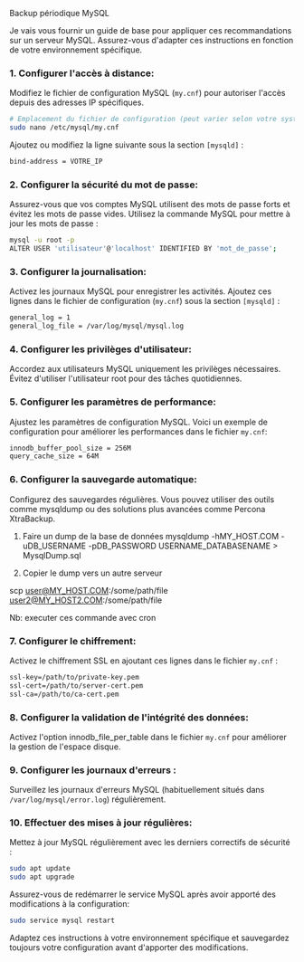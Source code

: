 Backup périodique MySQL


Je vais vous fournir un guide de base pour appliquer ces recommandations sur un serveur MySQL. Assurez-vous d'adapter ces instructions en fonction de votre environnement spécifique.

### 1. Configurer l'accès à distance:

Modifiez le fichier de configuration MySQL (`my.cnf`) pour autoriser l'accès depuis des adresses IP spécifiques.

```bash
# Emplacement du fichier de configuration (peut varier selon votre système)
sudo nano /etc/mysql/my.cnf
```

Ajoutez ou modifiez la ligne suivante sous la section `[mysqld]` :

```bash
bind-address = VOTRE_IP
```

### 2. Configurer la sécurité du mot de passe:

Assurez-vous que vos comptes MySQL utilisent des mots de passe forts et évitez les mots de passe vides. Utilisez la commande MySQL pour mettre à jour les mots de passe :

```bash
mysql -u root -p
ALTER USER 'utilisateur'@'localhost' IDENTIFIED BY 'mot_de_passe';
```

### 3. Configurer la journalisation:

Activez les journaux MySQL pour enregistrer les activités. Ajoutez ces lignes dans le fichier de configuration (`my.cnf`) sous la section `[mysqld]` :

```bash
general_log = 1
general_log_file = /var/log/mysql/mysql.log
```

### 4. Configurer les privilèges d'utilisateur:

Accordez aux utilisateurs MySQL uniquement les privilèges nécessaires. Évitez d'utiliser l'utilisateur root pour des tâches quotidiennes.

### 5. Configurer les paramètres de performance:

Ajustez les paramètres de configuration MySQL. Voici un exemple de configuration pour améliorer les performances dans le fichier `my.cnf`:

```bash
innodb_buffer_pool_size = 256M
query_cache_size = 64M
```

### 6. Configurer la sauvegarde automatique:

Configurez des sauvegardes régulières. Vous pouvez utiliser des outils comme mysqldump ou des solutions plus avancées comme Percona XtraBackup.

1. Faire un dump de la base de données
mysqldump -hMY_HOST.COM -uDB_USERNAME -pDB_PASSWORD USERNAME_DATABASENAME > MysqlDump.sql


2. Copier le dump vers un autre serveur

scp user@MY_HOST.COM:/some/path/file user2@MY_HOST2.COM:/some/path/file

Nb: executer ces commande avec cron



### 7. Configurer le chiffrement:

Activez le chiffrement SSL en ajoutant ces lignes dans le fichier `my.cnf` :

```bash
ssl-key=/path/to/private-key.pem
ssl-cert=/path/to/server-cert.pem
ssl-ca=/path/to/ca-cert.pem
```

### 8. Configurer la validation de l'intégrité des données:

Activez l'option innodb_file_per_table dans le fichier `my.cnf` pour améliorer la gestion de l'espace disque.

### 9. Configurer les journaux d'erreurs :

Surveillez les journaux d'erreurs MySQL (habituellement situés dans `/var/log/mysql/error.log`) régulièrement.

### 10. Effectuer des mises à jour régulières:

Mettez à jour MySQL régulièrement avec les derniers correctifs de sécurité :

```bash
sudo apt update
sudo apt upgrade
```

Assurez-vous de redémarrer le service MySQL après avoir apporté des modifications à la configuration:

```bash
sudo service mysql restart
```

Adaptez ces instructions à votre environnement spécifique et sauvegardez toujours votre configuration avant d'apporter des modifications.


